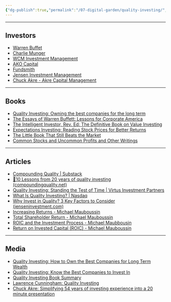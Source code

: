 ```yaml
---
{"dg-publish":true,"permalink":"/07-digital-garden/quality-investing/","tags":["investing"],"updated":"2025-04-05T14:41:18.116-07:00"}
---
```


---
## Investors
- [Warren Buffet](https://en.wikipedia.org/wiki/Warren_Buffett)
- [Charlie Munger](https://en.wikipedia.org/wiki/Charlie_Munger)
- [WCM Investment Management](https://www.wcminvest.com/)
- [AKO Capital](https://www.akocapital.com/)
- [Fundsmith](https://www.fundsmith.co.uk/)
- [Jensen Investment Management](https://www.jenseninvestment.com/)
- [Chuck Akre - Akre Capital Management](https://www.akrecapital.com/people/chuck-akre/)
---
## Books
- [Quality Investing: Owning the best companies for the long term](https://www.amazon.com/Quality-Investing-Owning-best-companies-ebook/dp/B017BI3V9A/ref=sr_1_1?crid=3IXMTMN1IS2KY&dib=eyJ2IjoiMSJ9.UofpJC6seeNqJ1yQ6FJIvsIC2ZAaEARBfZZytyGXxCRtVsoMXDacqDPLrp0ylyQq.XBLnzWvbiWtzvie9Sc4vN-piHfd-sn7Gy82Xw7qE5m0&dib_tag=se&keywords=quality+investing+by+lawrence+cunningham&qid=1708736612&sprefix=quality+investing%2Caps%2C389&sr=8-1)
- [The Essays of Warren Buffett: Lessons for Corporate America](https://www.amazon.com/Essays-Warren-Buffett-Lessons-Corporate-ebook/dp/B0CD7SHTPB?ref_=ast_author_mpb)
- [The Intelligent Investor, Rev. Ed: The Definitive Book on Value Investing](https://www.amazon.com/Intelligent-Investor-Collins-Business-Essentials-ebook/dp/B000FC12C8/ref=sr_1_1?crid=13LN8VPY0STPN&dib=eyJ2IjoiMSJ9.9JTWzl-geRTVccvY5RyGTtPk7CA8Vwl-wpvE1iCIXMmsqvsuCJwxa2fdGyLx_VofGSS9Ry4dY9W3AmuKctaG6bXD6N25T3Wru0U7GXs1brSgC2YV82FjN9S3u8wABiH47mIi9gv6k2a_SkarjIoAF9JUSX_L7Sc0aAJVKAeV6wpxMgREBIIByNbQVYEiuk82v7bPFzlj-4nCU0tSZWOx58tZa6jq56dIwkjiS0CmcjU.5fbr8fVyO9EV-oYgLVLYa1CzQaa5zwWzzbtwUyDgpJA&dib_tag=se&keywords=the+intelligent+investor&qid=1708739526&s=digital-text&sprefix=the+int%2Cdigital-text%2C331&sr=1-1)
- [Expectations Investing: Reading Stock Prices for Better Returns](https://www.amazon.com/Expectations-Investing-Reading-Returns-Heilbrunn-ebook/dp/B095FQSVMV/ref=sr_1_1?crid=3RVQLQUJ9UOSL&dib=eyJ2IjoiMSJ9.VCqwT0grJPsI7e91YTaDg9Y1tCElbgJGNYXenVXyGWFp_MgUcTGTRLveO1Lrs2OTzuqhDW8NNIlKBloLAx7XTcVjgrtzsK_LClZVi8MxjeyliOILRjimW-cy8Xesd0CaZxURFM3ML8G4w448_mk7aCuiWrK1H0T5A4AJB2lWY67ralgQxL7_A-4mESuAHwWrzSmEy4ZbsoJmLxAbMjNZIH6cyJCLmCHG_5syPF7ufZ8.7wjPFuUixY5Czku8XmDCUQ2EY2XSCSDlALE5OMolT2Y&dib_tag=se&keywords=expectations+investing&qid=1708736877&s=digital-text&sprefix=expectations+in%2Cdigital-text%2C282&sr=1-1)
- [The Little Book That Still Beats the Market](https://www.amazon.com/Little-Still-Market-Books-Profits-ebook/dp/B003VWCQB0/ref=sr_1_1?crid=2J8QDH3FWRKE1&dib=eyJ2IjoiMSJ9.N6A3FlR3rL2-rJXDeXAxyuL0QKulIOhDAjaFSUrpQmnumJ04m9u6k_9Xt-nCPrrPPuH6qG2bkvDzT7ejG1WbLmyMYbs0JPKoGMFvYPK_Faw.McD0xZdHzDPx5hCT20IXHCWGGlnyZvGL9ovagJzfUxM&dib_tag=se&keywords=The+Little+Book+That+Still+Beats+the+Market&qid=1708739378&s=digital-text&sprefix=the+little+book+that+still+beats+the+market%2Cdigital-text%2C381&sr=1-1)
- [Common Stocks and Uncommon Profits and Other Writings](https://www.amazon.com/Uncommon-Profits-Writings-Investment-Classics-ebook/dp/B00XCC5Y0O/ref=sr_1_1?crid=1CH01A9N67A7W&dib=eyJ2IjoiMSJ9.UQ5dDk5FlWzPONmbvwaQk1EcPMrftCbe0xGR0PE5bOrL4uKIaAv_r0GHiAC2wbrUgOhpPsR0l9otDhy58JCxuy5aNEVKbpkleS4n7U8dNNmO1x1AYP63-JCPEaaYdW3DRHbud_4w5bJwrd8k7ppCO_kLP6BG620ZKa3rzQmbgsE1HqU109SSLOqx1qe-hqKnM6FTn0D1KqE-B477D8Kk5Rd0IYMobq0x3GxHwIcaWYA.a3Y_BC4qdETv6HpBWJFGkySZQLKPVnY61YaK5pwHz2Q&dib_tag=se&keywords=common+stocks+and+uncommon+profits&qid=1708739584&s=digital-text&sprefix=common+stock%2Cdigital-text%2C290&sr=1-1)
---
## Articles
- [Compounding Quality | Substack](https://www.compoundingquality.net/)
- [🥇10 Lessons from 20 years of quality investing (compoundingquality.net)](https://www.compoundingquality.net/p/10-lessons-from-20-years-of-quality)
- [Quality Investing: Standing the Test of Time | Virtus Investment Partners](https://www.virtus.com/our-thinking/investment-themes/quality-investing)
- [What Is Quality Investing? | Nasdaq](https://www.nasdaq.com/articles/what-is-quality-investing)
- [Why Invest in Quality? 3 Key Factors to Consider (jenseninvestment.com)](https://www.jenseninvestment.com/insights/why-invest-in-quality/)
- [Increasing Returns - Michael Mauboussin](https://www.morganstanley.com/im/publication/insights/articles/article_increasingreturns.pdf?1708737322534)
- [Total Shareholder Return - Michael Mauboussin](https://www.morganstanley.com/im/publication/insights/articles/article_totalshareholderreturns.pdf?1708737453632)
- [ROIC and the Investment Process - Michael Maubbousin](https://www.morganstanley.com/im/publication/insights/articles/article_roicandtheinvestmentprocess.pdf?1708737522242)
- [Return on Invested Capital (ROIC) - Michael Mauboussin](https://www.morganstanley.com/im/publication/insights/articles/article_returnoninvestedcapital.pdf?1708737574891)
---
## Media
- [Quality Investing: How to Own the Best Companies for Long Term Wealth](https://youtu.be/VIZ4U3yIJ58?si=-iBYhzWzDG3_g-y6)
- [Quality Investing: Know the Best Companies to Invest In](https://youtu.be/KqjTPEUIEZs?si=oOq_4BAZbjikWgbf)
- [Quality Investing Book Summary](https://youtu.be/X92j1smWsfY?si=hEkqcCO4ZM6iT0z2)
- [Lawrence Cunningham: Quality Investing](https://open.spotify.com/episode/2R9F1Jzt8VUaxfeivqtHwd?si=4c6b159fa2304675)
- [Chuck Akre: Simplifying 54 years of investing experience into a 20 minute presentation](https://www.youtube.com/watch?v=K3tBcaaaTkc)

